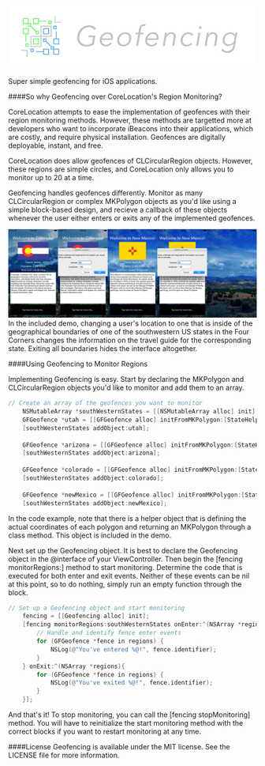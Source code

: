 ![Geofencing](fencing.png)

Super simple geofencing for iOS applications.

####So why Geofencing over CoreLocation's Region Monitoring?

CoreLocation attempts to ease the implementation of geofences with their region monitoring methods. However, these methods are targetted more at developers who want to incorporate iBeacons into their applications, which are costly, and require physical installation. Geofences are digitally deployable, instant, and free.

CoreLocation does allow geofences of CLCircularRegion objects. However, these regions are simple circles, and CoreLocation only allows you to monitor up to 20 at a time.

Geofencing handles geofences differently. Monitor as many CLCircularRegion or complex MKPolygon objects as you'd like using a simple block-based design, and recieve a callback of these objects whenever the user either enters or exits any of the implemented geofences.

![Demo](DEMO.png)
In the included demo, changing a user's location to one that is inside of the geographical boundaries of one of the southwestern US states in the Four Corners changes the information on the travel guide for the corresponding state. Exiting all boundaries hides the interface altogether.

####Using Geofencing to Monitor Regions

Implementing Geofencing is easy. Start by declaring the MKPolygon and CLCircularRegion objects you'd like to monitor and add them to an array.

```objective-c
// Create an array of the geofences you want to monitor
    NSMutableArray *southWesternStates = [[NSMutableArray alloc] init];
    GFGeofence *utah = [[GFGeofence alloc] initFromMKPolygon:[StateHelper MKPolygonForUtah] andIdentifier:@"Utah"];
    [southWesternStates addObject:utah];
    
    GFGeofence *arizona = [[GFGeofence alloc] initFromMKPolygon:[StateHelper MKPolygonForArizona] andIdentifier:@"Arizona"];
    [southWesternStates addObject:arizona];
    
    GFGeofence *colorado = [[GFGeofence alloc] initFromMKPolygon:[StateHelper MKPolygonForColorado] andIdentifier:@"Colorado"];
    [southWesternStates addObject:colorado];
    
    GFGeofence *newMexico = [[GFGeofence alloc] initFromMKPolygon:[StateHelper MKPolygonForNewMexico] andIdentifier:@"New Mexico"];
    [southWesternStates addObject:newMexico];
```

In the code example, note that there is a helper object that is defining the actual coordinates of each polygon and returning an MKPolygon through a class method. This object is included in the demo.

Next set up the Geofencing object. It is best to declare the Geofencing object in the @interface of your ViewController. Then begin the [fencing monitorRegions:] method to start monitoring. Determine the code that is executed for both enter and exit events. Neither of these events can be nil at this point, so to do nothing, simply run an empty function through the block.

```objective-c
// Set up a Geofencing object and start monitoring
    fencing = [[Geofencing alloc] init];
    [fencing monitorRegions:southWesternStates onEnter:^(NSArray *regions) {
        // Handle and identify fence enter events
        for (GFGeofence *fence in regions) {
            NSLog(@"You've entered %@!", fence.identifier);
        }
    } onExit:^(NSArray *regions){
        for (GFGeofence *fence in regions) {
            NSLog(@"You've exited %@!", fence.identifier);
        }
    }];
```

And that's it! To stop monitoring, you can call the [fencing stopMonitoring] method. You will have to reinitialize the start monitoring method with the correct blocks if you want to restart monitoring at any time.

####License
Geofencing is available under the MIT license. See the LICENSE file for more information.